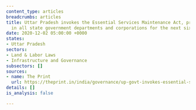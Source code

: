 ```yaml
---
content_type: articles
breadcrumbs: articles
title: Uttar Pradesh invokes the Essential Services Maintenance Act, prohibiting strikes
  in all state government departments and corporations for the next six months
date: 2020-12-02 05:00:00 +0000
states:
- Uttar Pradesh
sectors:
- Land & Labor Laws
- Infrastructure and Governance
subsectors: []
sources:
- name: The Print
  url: https://theprint.in/india/governance/up-govt-invokes-essential-services-act-bans-strikes-for-6-months-in-all-govt-departments/551993/
details: []
is_analysis: false

---
```

